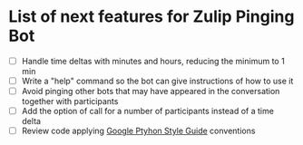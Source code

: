 List of next features for Zulip Pinging Bot
====

- [ ] Handle time deltas with minutes and hours, reducing the minimum to 1 min
- [ ] Write a "help" command so the bot can give instructions of how to use it
- [ ] Avoid pinging other bots that may have appeared in the conversation together with participants
- [ ] Add the option of call for a number of participants instead of a time delta
- [ ] Review code applying [Google Ptyhon Style Guide](https://google-styleguide.googlecode.com/svn/trunk/pyguide.html) conventions